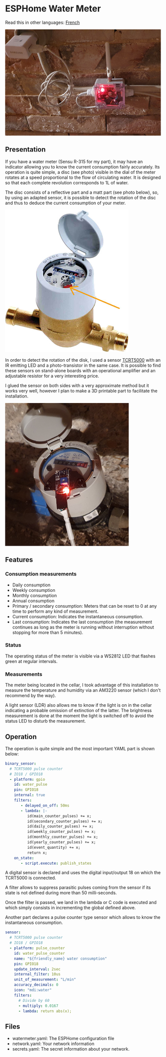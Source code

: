 # ESPHome Water Meter

Read this in other languages: [French](README.fr.md)

![Photo du boitier contenant l'électronique](images/boitier.jpg)

## Presentation

If you have a water meter (Sensu R-315 for my part), it may have an indicator allowing you to know the current consumption fairly accurately.
Its operation is quite simple, a disc (see photo) visible in the dial of the meter rotates at a speed proportional to the flow of circulating water.
It is designed so that each complete revolution corresponds to 1L of water.

The disc consists of a reflective part and a matt part (see photo below), so, by using an adapted sensor, it is possible to detect the rotation of the disc and thus to deduce the current consumption of your meter.

![Water meter photo](images/compteur.jpg)

In order to detect the rotation of the disk, I used a sensor [TCRT5000](docs/tcrt5000.pdf) with an IR emitting LED and a photo-transistor in the same case.
It is possible to find these sensors on stand-alone boards with an operational amplifier and an adjustable resistor for a very interesting price.

I glued the sensor on both sides with a very approximate method but it works very well, however I plan to make a 3D printable part to facilitate the installation.

![Photo of the meter with the sensor placed on it](images/installation.jpg)

## Features

### Consumption measurements

* Daily consumption
* Weekly consumption
* Monthly consumption
* Annual consumption
* Primary / secondary consumption: Meters that can be reset to 0 at any time to perform any kind of measurement.
* Current consumption: Indicates the instantaneous consumption.
* Last consumption: Indicates the last consumption (the measurement continues as long as the meter is running without interruption without stopping for more than 5 minutes).

### Status

The operating status of the meter is visible via a WS2812 LED that flashes green at regular intervals.

### Measurements

The meter being located in the cellar, I took advantage of this installation to measure the temperature and humidity via an AM3220 sensor (which I don't recommend by the way).

A light sensor (LDR) also allows me to know if the light is on in the cellar indicating a probable omission of extinction of the latter.
The brightness measurement is done at the moment the light is switched off to avoid the status LED to disturb the measurement.

## Operation

The operation is quite simple and the most important YAML part is shown below:

```yaml
binary_sensor:
  # TCRT5000 pulse counter
  # IO18 / GPIO18
  - platform: gpio
    id: water_pulse
    pin: GPIO18
    internal: true
    filters:
       - delayed_on_off: 50ms
       - lambda: |-
          id(main_counter_pulses) += x;
          id(secondary_counter_pulses) += x;
          id(daily_counter_pulses) += x;
          id(weekly_counter_pulses) += x;
          id(monthly_counter_pulses) += x;
          id(yearly_counter_pulses) += x;
          id(event_quantity) += x;
          return x;
    on_state:
       - script.execute: publish_states
```

A digital sensor is declared and uses the digital input/output 18 on which the TCRT5000 is connected.

A filter allows to suppress parasitic pulses coming from the sensor if its state is not defined during more than 50 milli-seconds.

Once the filter is passed, we land in the lambda or C code is executed and which simply consists in incrementing the global defined above.

Another part declares a pulse counter type sensor which allows to know the instantaneous consumption.

```yaml
sensor:
  # TCRT5000 pulse counter
  # IO18 / GPIO18
  - platform: pulse_counter
    id: water_pulse_counter
    name: "${friendly_name} water consumption"
    pin: GPIO18
    update_interval: 2sec
    internal_filter: 10us
    unit_of_measurement: "L/min"
    accuracy_decimals: 0
    icon: "mdi:water"
    filters:
      # Divide by 60
      - multiply: 0.0167
      - lambda: return abs(x);
```

## Files

* watermeter.yaml: The ESPHome configuration file
* network.yaml: Your network information
* secrets.yaml: The secret information about your network.
